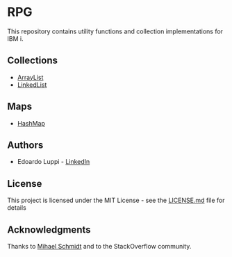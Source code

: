 # RPG
This repository contains utility functions and collection implementations for IBM i.

## Collections
* [ArrayList](QRPGLESRC/ARRAYLIST.RPGLE)
* [LinkedList](QRPGLESRC/LINKEDLIST.RPGLE)

## Maps
* [HashMap](QRPGLESRC/HASHMAP.RPGLE)

## Authors
* Edoardo Luppi - [LinkedIn](https://www.linkedin.com/in/lppedd/)

## License
This project is licensed under the MIT License - see the [LICENSE.md](LICENSE.md) file for details

## Acknowledgments
Thanks to [Mihael Schmidt](https://github.com/OSSILE) and to the StackOverflow community.
